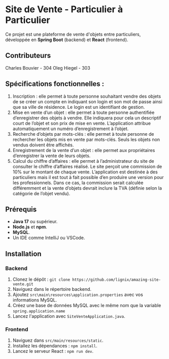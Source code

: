 # Site de Vente - Particulier à Particulier

Ce projet est une plateforme de vente d'objets entre particuliers, développée en **Spring Boot** (backend) et **React** (frontend).

## Contributeurs

Charles Bouvier - 304
Oleg Hiegel - 303

## Spécifications fonctionnelles :

1. Inscription : elle permet à toute personne souhaitant vendre des objets de se créer un compte en
   indiquant son login et son mot de passe ainsi que sa ville de résidence. Le login est un identifiant
   de gestion.
2. Mise en vente d’un objet : elle permet à toute personne authentifiée d’enregistrer des objets à
   vendre. Elle indiquera pour cela un descriptif court de l’objet et son prix de mise en vente.
   L’application attribue automatiquement un numéro d’enregistrement à l’objet.
3. Recherche d’objets par mots-clés : elle permet à toute personne de rechercher les objets mis en
   vente par mots-clés. Seuls les objets non vendus doivent être affichés.
4. Enregistrement de la vente d’un objet : elle permet aux propriétaires d’enregistrer la vente de
   leurs objets.
5. Calcul du chiffre d’affaires : elle permet à l’administrateur du site de consulter le chiffre d’affaires
   réalisé. Le site perçoit une commission de 10% sur le montant de chaque vente.
   L’application est destinée à des particuliers mais il est tout à fait possible d’en produire une version
   pour les professionnels. Dans ce cas, la commission serait calculée différemment et la vente d’objets
   devrait inclure la TVA (définie selon la catégorie de l’objet vendu).

## Prérequis

- **Java 17** ou supérieur.
- **Node.js** et **npm**.
- **MySQL**.
- Un IDE comme IntelliJ ou VSCode.

## Installation

### Backend

1. Clonez le dépôt : `git clone https://github.com/lignix/amazing-site-vente.git`
2. Naviguez dans le répertoire backend.
3. Ajoutez `src\main\resources\application.properties` avec vos informations MySQL.
4. Créez une base de données MySQL avec le même nom que la variable `spring.application.name`
5. Lancez l'application avec `SiteVenteApplication.java`.

### Frontend

1. Naviguez dans `src/main/resources/static`.
2. Installez les dépendances : `npm install`.
3. Lancez le serveur React : `npm run dev`.
